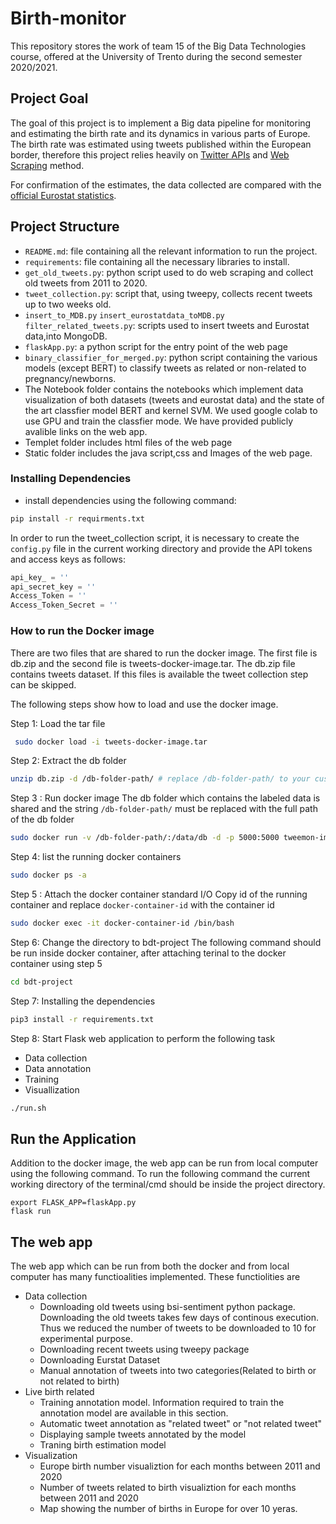 
# Birth-monitor

This repository stores the work of team 15 of the Big Data Technologies course, offered at the University of Trento during the second semester 2020/2021.

## Project Goal
The goal of this project is to implement a Big data pipeline for monitoring and estimating the birth rate and its dynamics in various parts of Europe.
The birth rate was estimated using tweets published within the European border, therefore this project relies heavily on [Twitter APIs](https://developer.twitter.com/en/docs/twitter-api) and [Web Scraping](https://pypi.org/project/bsi-sentiment/) method.

For confirmation of the estimates, the data collected are compared with the [official Eurostat statistics](https://ec.europa.eu/eurostat/databrowser/product/view/tps00204?lang=en).

## Project Structure
- `README.md`: file containing all the relevant information to run the project.
- `requirements`: file containing all the necessary libraries to install.
- `get_old_tweets.py`: python script used to do web scraping and collect old tweets from 2011 to 2020.
- `tweet_collection.py`: script that, using tweepy, collects recent tweets up to two weeks old.
- `insert_to_MDB.py` `insert_eurostatdata_toMDB.py ` `filter_related_tweets.py`: scripts used to insert tweets and Eurostat data,into MongoDB.
- `flaskApp.py`: a python script for the entry point of the web page 
- `binary_classifier_for_merged.py`: python script containing the various models (except BERT) to classify tweets as related or non-related to pregnancy/newborns.
- The Notebook folder contains the notebooks which implement data visualization of both  datasets (tweets and eurostat data) and the state of the art classfier model BERT and  kernel SVM. We used google colab to use GPU and train the classfier mode. We have provided publicly avalible links on the web app. 
- Templet folder includes html files of the web page
- Static folder includes the java script,css and Images of the web page.


### Installing Dependencies 

* install dependencies using the following  command:

```bash
pip install -r requirments.txt
```


In order to run the tweet_collection script, it is necessary to create the `config.py` file in the current working directory and provide the API tokens and access keys as follows:

```python
api_key_ = ''
api_secret_key = ''
Access_Token = ''
Access_Token_Secret = ''
```
### How to run the Docker image
There are two files that are shared to run the docker image. The first file is db.zip and the second file is tweets-docker-image.tar. The db.zip file contains tweets dataset. If this files is available the tweet collection step can be skipped. 

The following steps show how to load and use the docker image.

Step 1: Load the tar file 
```bash
 sudo docker load -i tweets-docker-image.tar
```
Step 2: Extract the db folder
```bash 
unzip db.zip -d /db-folder-path/ # replace /db-folder-path/ to your custom path which should be set on the next step
```

Step 3 : Run docker image 
The db folder which contains the labeled data is shared and the string `/db-folder-path/` must be replaced with the full path of the db folder
```bash 
sudo docker run -v /db-folder-path/:/data/db -d -p 5000:5000 tweemon-image:v4
```
Step 4: list the running docker containers
```bash
sudo docker ps -a
```
Step 5 : Attach the docker container standard I/O
Copy id of the running container and replace `docker-container-id` with the container id
```bash
sudo docker exec -it docker-container-id /bin/bash
```
Step 6: Change the directory to bdt-project
The following command should be run inside docker container, after attaching terinal to the docker container using step 5
```bash
cd bdt-project
```

Step 7: Installing the dependencies
```bash 
pip3 install -r requirements.txt
```
Step 8: Start Flask web application to perform the following task
* Data collection
* Data annotation
* Training 
* Visuallization

```bash
./run.sh
```

## Run the Application


Addition to the docker image, the web app can be run from local computer using the following command. To run the following command the current working directory of the terminal/cmd should be inside the project directory.

```
export FLASK_APP=flaskApp.py
flask run
```


## The web app

The web app which can be run from both the docker and from local computer has many functioalities implemented. These functiolities are

* Data collection
    * Downloading old tweets using bsi-sentiment python package. Downloading the old tweets takes few days of continous execution. Thus we reduced the number of tweets to be downloaded to 10 for experimental purpose. 
    * Downloading recent tweets using tweepy package
    * Downloading Eurstat Dataset
    * Manual annotation of tweets into two categories(Related to birth or not related to birth)
* Live birth related 
    * Training annotation model. Information required to train the annotation model are available in this section.
    * Automatic tweet annotation as "related tweet" or "not related tweet"
    * Displaying sample tweets annotated by the model
    * Traning birth estimation model
* Visualization
    * Europe birth number visualiztion for each months between 2011 and 2020
    * Number of tweets related to birth visualiztion for each months between 2011 and 2020
    * Map showing the number of births in Europe for over 10 yeras.